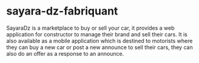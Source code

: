 # sayara-dz-fabriquant
SayaraDz is a marketplace to buy or sell your car, it provides a web application for constructor to manage their brand and sell their cars. It is also available as a mobile application which is destined to motorists where they can buy a new car or post a new announce to sell their cars, they can also do an offer as a response to an announce.
